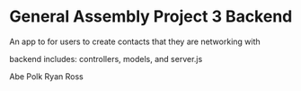 # General Assembly Project 3 Backend
An app to for users to create contacts that they are networking with

backend includes: controllers, models, and server.js

Abe Polk
Ryan Ross